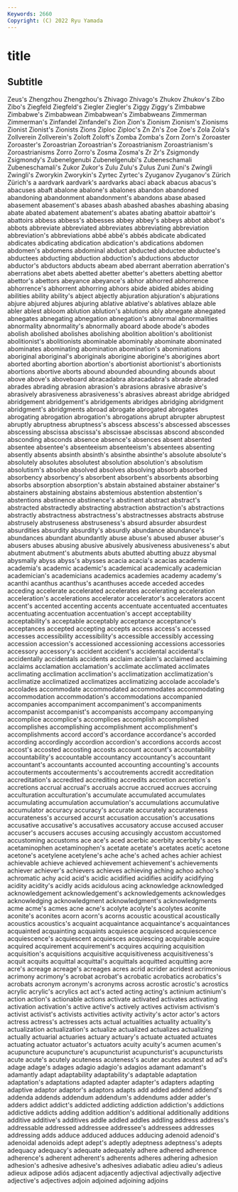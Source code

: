 ```yaml
---
Keywords: 2660
Copyright: (C) 2022 Ryu Yamada
---
```



# title

## Subtitle
Zeus's Zhengzhou Zhengzhou's Zhivago Zhivago's
Zhukov Zhukov's Zibo Zibo's Ziegfeld Ziegfeld's Ziegler Ziegler's Ziggy Ziggy's
Zimbabwe Zimbabwe's Zimbabwean Zimbabwean's Zimbabweans Zimmerman Zimmerman's Zinfandel Zinfandel's Zion
Zion's Zionism Zionism's Zionisms Zionist Zionist's Zionists Zions Ziploc Ziploc's
Zn Zn's Zoe Zoe's Zola Zola's Zollverein Zollverein's Zoloft Zoloft's
Zomba Zomba's Zorn Zorn's Zoroaster Zoroaster's Zoroastrian Zoroastrian's Zoroastrianism Zoroastrianism's
Zoroastrianisms Zorro Zorro's Zosma Zosma's Zr Zr's Zsigmondy Zsigmondy's Zubenelgenubi
Zubenelgenubi's Zubeneschamali Zubeneschamali's Zukor Zukor's Zulu Zulu's Zulus Zuni Zuni's
Zwingli Zwingli's Zworykin Zworykin's Zyrtec Zyrtec's Zyuganov Zyuganov's Zürich Zürich's
a aardvark aardvark's aardvarks abaci aback abacus abacus's abacuses abaft
abalone abalone's abalones abandon abandoned abandoning abandonment abandonment's abandons abase
abased abasement abasement's abases abash abashed abashes abashing abasing abate
abated abatement abatement's abates abating abattoir abattoir's abattoirs abbess abbess's
abbesses abbey abbey's abbeys abbot abbot's abbots abbreviate abbreviated abbreviates
abbreviating abbreviation abbreviation's abbreviations abbé abbé's abbés abdicate abdicated abdicates
abdicating abdication abdication's abdications abdomen abdomen's abdomens abdominal abduct abducted
abductee abductee's abductees abducting abduction abduction's abductions abductor abductor's abductors
abducts abeam abed aberrant aberration aberration's aberrations abet abets abetted
abetter abetter's abetters abetting abettor abettor's abettors abeyance abeyance's abhor
abhorred abhorrence abhorrence's abhorrent abhorring abhors abide abided abides abiding
abilities ability ability's abject abjectly abjuration abjuration's abjurations abjure abjured
abjures abjuring ablative ablative's ablatives ablaze able abler ablest abloom
ablution ablution's ablutions ably abnegate abnegated abnegates abnegating abnegation abnegation's
abnormal abnormalities abnormality abnormality's abnormally aboard abode abode's abodes abolish
abolished abolishes abolishing abolition abolition's abolitionist abolitionist's abolitionists abominable abominably
abominate abominated abominates abominating abomination abomination's abominations aboriginal aboriginal's aboriginals
aborigine aborigine's aborigines abort aborted aborting abortion abortion's abortionist abortionist's
abortionists abortions abortive aborts abound abounded abounding abounds about above
above's aboveboard abracadabra abracadabra's abrade abraded abrades abrading abrasion abrasion's
abrasions abrasive abrasive's abrasively abrasiveness abrasiveness's abrasives abreast abridge abridged
abridgement abridgement's abridgements abridges abridging abridgment abridgment's abridgments abroad abrogate
abrogated abrogates abrogating abrogation abrogation's abrogations abrupt abrupter abruptest abruptly
abruptness abruptness's abscess abscess's abscessed abscesses abscessing abscissa abscissa's abscissae
abscissas abscond absconded absconding absconds absence absence's absences absent absented
absentee absentee's absenteeism absenteeism's absentees absenting absently absents absinth absinth's
absinthe absinthe's absolute absolute's absolutely absolutes absolutest absolution absolution's absolutism
absolutism's absolve absolved absolves absolving absorb absorbed absorbency absorbency's absorbent
absorbent's absorbents absorbing absorbs absorption absorption's abstain abstained abstainer abstainer's
abstainers abstaining abstains abstemious abstention abstention's abstentions abstinence abstinence's abstinent
abstract abstract's abstracted abstractedly abstracting abstraction abstraction's abstractions abstractly abstractness
abstractness's abstractnesses abstracts abstruse abstrusely abstruseness abstruseness's absurd absurder absurdest
absurdities absurdity absurdity's absurdly abundance abundance's abundances abundant abundantly abuse
abuse's abused abuser abuser's abusers abuses abusing abusive abusively abusiveness
abusiveness's abut abutment abutment's abutments abuts abutted abutting abuzz abysmal
abysmally abyss abyss's abysses acacia acacia's acacias academia academia's academic
academic's academical academically academician academician's academicians academics academies academy academy's
acanthi acanthus acanthus's acanthuses accede acceded accedes acceding accelerate accelerated
accelerates accelerating acceleration acceleration's accelerations accelerator accelerator's accelerators accent accent's
accented accenting accents accentuate accentuated accentuates accentuating accentuation accentuation's accept
acceptability acceptability's acceptable acceptably acceptance acceptance's acceptances accepted accepting accepts
access access's accessed accesses accessibility accessibility's accessible accessibly accessing accession
accession's accessioned accessioning accessions accessories accessory accessory's accident accident's accidental
accidental's accidentally accidentals accidents acclaim acclaim's acclaimed acclaiming acclaims acclamation
acclamation's acclimate acclimated acclimates acclimating acclimation acclimation's acclimatization acclimatization's acclimatize
acclimatized acclimatizes acclimatizing accolade accolade's accolades accommodate accommodated accommodates accommodating
accommodation accommodation's accommodations accompanied accompanies accompaniment accompaniment's accompaniments accompanist accompanist's
accompanists accompany accompanying accomplice accomplice's accomplices accomplish accomplished accomplishes accomplishing
accomplishment accomplishment's accomplishments accord accord's accordance accordance's accorded according accordingly
accordion accordion's accordions accords accost accost's accosted accosting accosts account
account's accountability accountability's accountable accountancy accountancy's accountant accountant's accountants accounted
accounting accounting's accounts accouterments accouterments's accoutrements accredit accreditation accreditation's accredited
accrediting accredits accretion accretion's accretions accrual accrual's accruals accrue accrued
accrues accruing acculturation acculturation's accumulate accumulated accumulates accumulating accumulation accumulation's
accumulations accumulative accumulator accuracy accuracy's accurate accurately accurateness accurateness's accursed
accurst accusation accusation's accusations accusative accusative's accusatives accusatory accuse accused
accuser accuser's accusers accuses accusing accusingly accustom accustomed accustoming accustoms
ace ace's aced acerbic acerbity acerbity's aces acetaminophen acetaminophen's acetate
acetate's acetates acetic acetone acetone's acetylene acetylene's ache ache's ached
aches achier achiest achievable achieve achieved achievement achievement's achievements achiever
achiever's achievers achieves achieving aching achoo achoo's achromatic achy acid
acid's acidic acidified acidifies acidify acidifying acidity acidity's acidly acids
acidulous acing acknowledge acknowledged acknowledgement acknowledgement's acknowledgements acknowledges acknowledging acknowledgment
acknowledgment's acknowledgments acme acme's acmes acne acne's acolyte acolyte's acolytes
aconite aconite's aconites acorn acorn's acorns acoustic acoustical acoustically acoustics
acoustics's acquaint acquaintance acquaintance's acquaintances acquainted acquainting acquaints acquiesce acquiesced
acquiescence acquiescence's acquiescent acquiesces acquiescing acquirable acquire acquired acquirement acquirement's
acquires acquiring acquisition acquisition's acquisitions acquisitive acquisitiveness acquisitiveness's acquit acquits
acquittal acquittal's acquittals acquitted acquitting acre acre's acreage acreage's acreages
acres acrid acrider acridest acrimonious acrimony acrimony's acrobat acrobat's acrobatic
acrobatics acrobatics's acrobats acronym acronym's acronyms across acrostic acrostic's acrostics
acrylic acrylic's acrylics act act's acted acting acting's actinium actinium's
action action's actionable actions activate activated activates activating activation activation's
active active's actively actives activism activism's activist activist's activists activities
activity activity's actor actor's actors actress actress's actresses acts actual
actualities actuality actuality's actualization actualization's actualize actualized actualizes actualizing actually
actuarial actuaries actuary actuary's actuate actuated actuates actuating actuator actuator's
actuators acuity acuity's acumen acumen's acupuncture acupuncture's acupuncturist acupuncturist's acupuncturists
acute acute's acutely acuteness acuteness's acuter acutes acutest ad ad's
adage adage's adages adagio adagio's adagios adamant adamant's adamantly adapt
adaptability adaptability's adaptable adaptation adaptation's adaptations adapted adapter adapter's adapters
adapting adaptive adaptor adaptor's adaptors adapts add added addend addend's
addenda addends addendum addendum's addendums adder adder's adders addict addict's
addicted addicting addiction addiction's addictions addictive addicts adding addition addition's
additional additionally additions additive additive's additives addle addled addles addling
address address's addressable addressed addressee addressee's addressees addresses addressing adds
adduce adduced adduces adducing adenoid adenoid's adenoidal adenoids adept adept's
adeptly adeptness adeptness's adepts adequacy adequacy's adequate adequately adhere adhered
adherence adherence's adherent adherent's adherents adheres adhering adhesion adhesion's adhesive
adhesive's adhesives adiabatic adieu adieu's adieus adieux adipose adiós adjacent
adjacently adjectival adjectivally adjective adjective's adjectives adjoin adjoined adjoining adjoins
